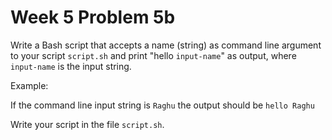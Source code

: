 # Week 5 Problem 5b

Write a Bash script that accepts a name (string) as command line argument to your script <code>script.sh</code> and print "hello <code>input-name</code>" as output, where <code>input-name</code> is the input string.

Example:

If the command line input string is <code>Raghu</code> the output should be
<code>hello Raghu</code>

Write your script in the file <code>script.sh</code>.
